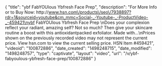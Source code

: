 {
    "title": "ybf FabYOUlous Ybfresh Face Prep",
    "description": "For More Info or to Buy Now: http:\/\/www.hsn.com\/products\/seo\/7938897?rdr=1&sourceid=youtube&cm_mmc=Social-_-Youtube-_-ProductVideo-_-459421\nybf FabYOUlous Ybfresh Face Prep  \nDoes your complexion reflect your radiant, amazing self? Not so much? Then give your skincare routine a boost with this antioxidantpacked exfoliator. Made with...\nPrices shown on the previously recorded video may not represent the current price.  View hsn.com to view the current selling price. HSN Item #459421",
    "videoid": "100872886",
    "date_created": "1498248715",
    "date_modified": "1498248757",
    "type": "captivate",
    "layout": "video",
    "url": "\/v\/ybf-fabyoulous-ybfresh-face-prep\/100872886"
}